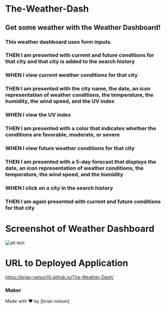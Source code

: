 # The-Weather-Dash

## Get some weather with the Weather Dashboard!

### This weather dashboard uses form inputs.
### THEN I am presented with current and future conditions for that city and that city is added to the search history
### WHEN I view current weather conditions for that city
### THEN I am presented with the city name, the date, an icon representation of weather conditions, the temperature, the humidity, the wind speed, and the UV index
### WHEN I view the UV index
### THEN I am presented with a color that indicates whether the conditions are favorable, moderate, or severe
### WHEN I view future weather conditions for that city
### THEN I am presented with a 5-day forecast that displays the date, an icon representation of weather conditions, the temperature, the wind speed, and the humidity
### WHEN I click on a city in the search history
### THEN I am again presented with current and future conditions for that city

# Screenshot of Weather Dashboard
![alt text](screencapture-127-0-0-1-5501-index-html-2022-07-21-17_48_32.png"screenshot")

# URL to Deployed Application
https://brian-nelson10.github.io/The-Weather-Dash/

### Maker
Made with ❤️ by [brian nelson]